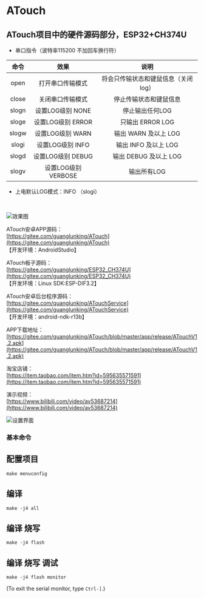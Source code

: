 # ATouch

## ATouch项目中的硬件源码部分，ESP32+CH374U  

* 串口指令（波特率115200 不加回车换行符）


| 命令 | 效果 | 说明 |
|:-----:|:-----:|:-----:|
| open | 打开串口传输模式 | 将会只传输状态和键鼠信息（关闭log） |
| close | 关闭串口传输模式 | 停止传输状态和键鼠信息 |
| slogn | 设置LOG级别 NONE | 停止输出任何LOG |
| sloge | 设置LOG级别 ERROR | 只输出 ERROR LOG |
| slogw | 设置LOG级别 WARN | 输出 WARN 及以上 LOG |
| slogi | 设置LOG级别 INFO | 输出 INFO 及以上 LOG |
| slogd | 设置LOG级别 DEBUG | 输出 DEBUG 及以上 LOG |
| slogv | 设置LOG级别 VERBOSE |  输出所有LOG |

* 上电默认LOG模式：INFO （slogi）  

<br/>

![效果图](https://images.gitee.com/uploads/images/2020/0408/110002_b982beff_683968.png "atouch2.png")


ATouch安卓APP源码：  
[https://gitee.com/guanglunking/ATouch](https://gitee.com/guanglunking/ATouch)  
【开发环境：AndroidStudio】

ATouch板子源码：  
[https://gitee.com/guanglunking/ESP32_CH374U](https://gitee.com/guanglunking/ESP32_CH374U)  
【开发环境：Linux SDK:ESP-DIF3.2】

ATouch安卓后台程序源码：   
[https://gitee.com/guanglunking/ATouchService](https://gitee.com/guanglunking/ATouchService)   
【开发环境：android-ndk-r13b】

APP下载地址：   
[https://gitee.com/guanglunking/ATouch/blob/master/app/release/ATouchV1.2.apk](https://gitee.com/guanglunking/ATouch/blob/master/app/release/ATouchV1.2.apk)


淘宝店铺：  
[https://item.taobao.com/item.htm?id=595635571591](https://item.taobao.com/item.htm?id=595635571591)  

演示视频：  
[https://www.bilibili.com/video/av53687214](https://www.bilibili.com/video/av53687214)  

![设置界面](https://images.gitee.com/uploads/images/2020/0408/110030_b23d7f55_683968.png "atouch3.png")

### 基本命令

## 配置项目

`make menuconfig`

## 编译

`make -j4 all`

## 编译 烧写

`make -j4 flash`

## 编译 烧写 调试
`make -j4 flash monitor`

(To exit the serial monitor, type ``Ctrl-]``.)